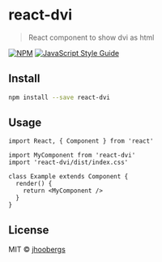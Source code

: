 # react-dvi

> React component to show dvi as html

[![NPM](https://img.shields.io/npm/v/react-dvi.svg)](https://www.npmjs.com/package/react-dvi) [![JavaScript Style Guide](https://img.shields.io/badge/code_style-standard-brightgreen.svg)](https://standardjs.com)

## Install

```bash
npm install --save react-dvi
```

## Usage

```tsx
import React, { Component } from 'react'

import MyComponent from 'react-dvi'
import 'react-dvi/dist/index.css'

class Example extends Component {
  render() {
    return <MyComponent />
  }
}
```

## License

MIT © [jhoobergs](https://github.com/jhoobergs)
